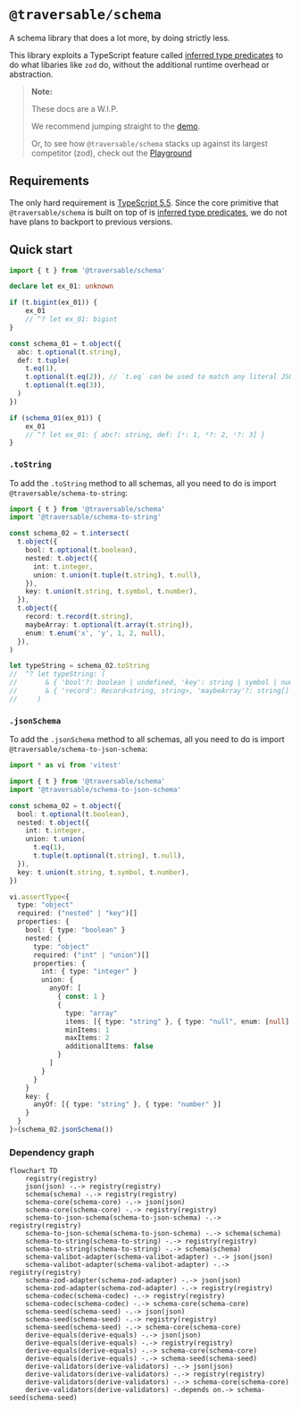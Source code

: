 # `@traversable/schema`

A schema library that does a lot more, by doing strictly less.

This library exploits a TypeScript feature called
[inferred type predicates](https://devblogs.microsoft.com/typescript/announcing-typescript-5-5/#inferred-type-predicates)
to do what libaries like `zod` do, without the additional runtime overhead or abstraction.

> **Note:**
>
> These docs are a W.I.P.
>
> We recommend jumping straight to the [demo](https://tsplay.dev/NaBrBm).
>
> Or, to see how `@traversable/schema` stacks up against
> its largest competitor (zod), check out the [Playground](https://tsplay.dev/NaBrBm)

## Requirements

The only hard requirement is [TypeScript 5.5](https://devblogs.microsoft.com/typescript/announcing-typescript-5-5/).
Since the core primitive that `@traversable/schema` is built on top of is
[inferred type predicates](https://devblogs.microsoft.com/typescript/announcing-typescript-5-5/#inferred-type-predicates),
we do not have plans to backport to previous versions.

## Quick start

```typescript
import { t } from '@traversable/schema'

declare let ex_01: unknown

if (t.bigint(ex_01)) {
    ex_01
    // ^? let ex_01: bigint
}

const schema_01 = t.object({
  abc: t.optional(t.string),
  def: t.tuple(
    t.eq(1),
    t.optional(t.eq(2)), // `t.eq` can be used to match any literal JSON value
    t.optional(t.eq(3)),
  )
})

if (schema_01(ex_01)) {
    ex_01
    // ^? let ex_01: { abc?: string, def: [ᵃ: 1, ᵇ?: 2, ᶜ?: 3] }
}
```

### `.toString`

To add the `.toString` method to all schemas, all you need to do is import `@traversable/schema-to-string`:

```typescript
import { t } from '@traversable/schema'
import '@traversable/schema-to-string'

const schema_02 = t.intersect(
  t.object({
    bool: t.optional(t.boolean),
    nested: t.object({
      int: t.integer,
      union: t.union(t.tuple(t.string), t.null),
    }),
    key: t.union(t.string, t.symbol, t.number),
  }),
  t.object({
    record: t.record(t.string),
    maybeArray: t.optional(t.array(t.string)),
    enum: t.enum('x', 'y', 1, 2, null),
  }),
)

let typeString = schema_02.toString
//  ^? let typeString: (
//       & { 'bool'?: boolean | undefined, 'key': string | symbol | number, 'nested': { 'union': [string] | null, 'int': number } } 
//       & { 'record': Record<string, string>, 'maybeArray'?: string[] | undefined, 'enum': 'x' | 'y' | 1 | 2 | null }
//     )
```

### `.jsonSchema`

To add the `.jsonSchema` method to all schemas, all you need to do is import `@traversable/schema-to-json-schema`:

```typescript
import * as vi from 'vitest'

import { t } from '@traversable/schema'
import '@traversable/schema-to-json-schema'

const schema_02 = t.object({
  bool: t.optional(t.boolean),
  nested: t.object({
    int: t.integer,
    union: t.union(
      t.eq(1), 
      t.tuple(t.optional(t.string), t.null),
  }),
  key: t.union(t.string, t.symbol, t.number),
})

vi.assertType<{
  type: "object"
  required: ("nested" | "key")[]
  properties: { 
    bool: { type: "boolean" }
    nested: { 
      type: "object"
      required: ("int" | "union")[]
      properties: { 
        int: { type: "integer" }
        union: {
          anyOf: [
            { const: 1 }
            { 
              type: "array"
              items: [{ type: "string" }, { type: "null", enum: [null] }]
              minItems: 1
              maxItems: 2
              additionalItems: false
            }
          ]
        }
      }
    }
    key: { 
      anyOf: [{ type: "string" }, { type: "number" }]
    }
  }
}>(schema_02.jsonSchema())
```

### Dependency graph

```mermaid
flowchart TD
    registry(registry)
    json(json) -.-> registry(registry)
    schema(schema) -.-> registry(registry)
    schema-core(schema-core) -.-> json(json)
    schema-core(schema-core) -.-> registry(registry)
    schema-to-json-schema(schema-to-json-schema) -.-> registry(registry)
    schema-to-json-schema(schema-to-json-schema) -.-> schema(schema)
    schema-to-string(schema-to-string) -.-> registry(registry)
    schema-to-string(schema-to-string) -.-> schema(schema)
    schema-valibot-adapter(schema-valibot-adapter) -.-> json(json)
    schema-valibot-adapter(schema-valibot-adapter) -.-> registry(registry)
    schema-zod-adapter(schema-zod-adapter) -.-> json(json)
    schema-zod-adapter(schema-zod-adapter) -.-> registry(registry)
    schema-codec(schema-codec) -.-> registry(registry)
    schema-codec(schema-codec) -.-> schema-core(schema-core)
    schema-seed(schema-seed) -.-> json(json)
    schema-seed(schema-seed) -.-> registry(registry)
    schema-seed(schema-seed) -.-> schema-core(schema-core)
    derive-equals(derive-equals) -.-> json(json)
    derive-equals(derive-equals) -.-> registry(registry)
    derive-equals(derive-equals) -.-> schema-core(schema-core)
    derive-equals(derive-equals) -.-> schema-seed(schema-seed)
    derive-validators(derive-validators) -.-> json(json)
    derive-validators(derive-validators) -.-> registry(registry)
    derive-validators(derive-validators) -.-> schema-core(schema-core)
    derive-validators(derive-validators) -.depends on.-> schema-seed(schema-seed)
```